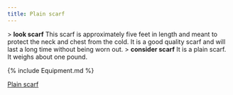 ```yaml
---
title: Plain scarf
---
```


\> **look scarf**
This scarf is approximately five feet in length and meant to protect the
neck
and chest from the cold. It is a good quality scarf and will last a long
time
without being worn out.
\> **consider scarf**
It is a plain scarf.
It weighs about one pound.

{% include Equipment.md %}

[Plain scarf](Category:_Cloth_equipment "wikilink")